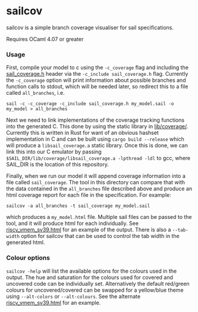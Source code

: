 sailcov
=======

sailcov is a simple branch coverage visualiser for sail specifications.

Requires OCaml 4.07 or greater

### Usage

First, compile your model to c using the `-c_coverage` flag and
including the [sail_coverage.h](../lib/sail_coverage.h) header via
the `-c_include sail_coverage.h` flag. Currently the `-c_coverage`
option will print information about possible branches and function
calls to stdout, which will be needed later, so redirect this to a
file called `all_branches`, i.e.

```
sail -c -c_coverage -c_include sail_coverage.h my_model.sail -o my_model > all_branches
```

Next we need to link implementations of the coverage tracking
functions into the generated C. This done by using the static library
in [lib/coverage/](../lib/coverage/). Currently this is written in Rust
for want of an obvious hashset implementation in C and can be built
using `cargo build --release` which will produce a `libsail_coverage.a`
static library. Once this is done, we can link this into our C
emulator by passing `$SAIL_DIR/lib/coverage/libsail_coverage.a
-lpthread -ldl` to gcc, where SAIL_DIR is the location of this
repository.

Finally, when we run our model it will append coverage information
into a file called `sail_coverage`. The tool in this directory can
compare that with the data contained in the `all_branches` file
described above and produce an html coverage report for each file in
the specification. For example:

```
sailcov -a all_branches -t sail_coverage my_model.sail
```

which produces a `my_model.html` file. Multiple sail files can be
passed to the tool, and it will produce html for each
individually. See
[riscv_vmem_sv39.html](https://alasdair.github.io/riscv_vmem_sv39.html)
for an example of the output. There is also a `--tab-width` option for
sailcov that can be used to control the tab width in the generated
html.

### Colour options

`sailcov -help` will list the available options for the colours used in
the output. The hue and saturation for the colours used for covered
and uncovered code can be individually set. Alternatively the default
red/green colours for uncovered/covered can be swapped for a
yellow/blue theme using `--alt-colors` or `--alt-colours`. See the
alternate
[riscv_vmem_sv39.html](https://alasdair.github.io/alt_riscv_vmem_sv39.html)
for an example.
